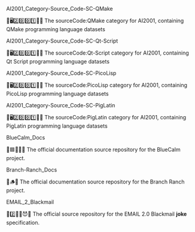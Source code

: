 
AI2001_Category-Source_Code-SC-QMake

🧠️🖥️2️⃣️0️⃣️0️⃣️1️⃣️💾️📜️ The sourceCode:QMake category for AI2001, containing QMake programming language datasets

AI2001_Category-Source_Code-SC-Qt-Script

🧠️🖥️2️⃣️0️⃣️0️⃣️1️⃣️💾️📜️ The sourceCode:Qt-Script category for AI2001, containing Qt Script programming language datasets

AI2001_Category-Source_Code-SC-PicoLisp

🧠️🖥️2️⃣️0️⃣️0️⃣️1️⃣️💾️📜️ The sourceCode:PicoLisp category for AI2001, containing PicoLisp programming language datasets

AI2001_Category-Source_Code-SC-PigLatin

🧠️🖥️2️⃣️0️⃣️0️⃣️1️⃣️💾️📜️ The sourceCode:PigLatin category for AI2001, containing PigLatin programming language datasets

BlueCalm_Docs

🔵️🟦️🔷️🔹️📖️ The official documentation source repository for the BlueCalm project.

Branch-Ranch_Docs

🌲️🪵️📖️ The official documentation source repository for the Branch Ranch project.

EMAIL_2_Blackmail

📧️2️⃣️🦹‍♀️️😈️📖️ The official source repository for the EMAIL 2.0 Blackmail **joke** specification.

